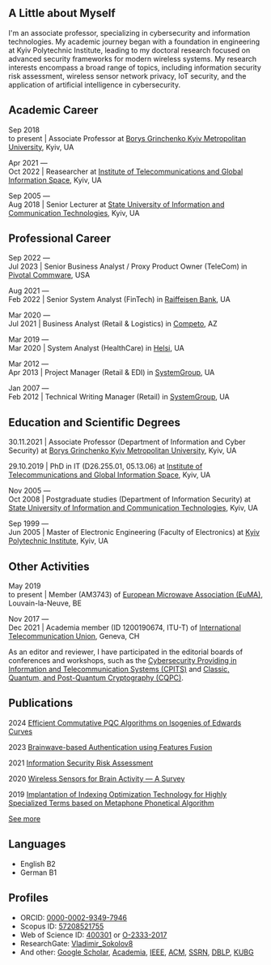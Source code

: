 ## A Little about Myself

I'm an associate professor, specializing in cybersecurity and information technologies. My academic journey began with a foundation in engineering at Kyiv Polytechnic Institute, leading to my doctoral research focused on advanced security frameworks for modern wireless systems. My research interests encompass a broad range of topics, including information security risk assessment, wireless sensor network privacy, IoT security, and the application of artificial intelligence in cybersecurity.

## Academic Career

Sep&nbsp;2018<br />to&nbsp;present | Associate Professor at [Borys Grinchenko Kyiv Metropolitan University](https://partner.kubg.edu.ua/), Kyiv, UA

Apr&nbsp;2021&nbsp;—<br />Oct&nbsp;2022 | Reasearcher at [Institute of Telecommunications and Global Information Space](https://itgip.org/en/), Kyiv, UA

Sep&nbsp;2005&nbsp;—<br />Aug&nbsp;2018 | Senior Lecturer at [State University of Information and Communication Technologies](https://www.duikt.edu.ua/en/), Kyiv, UA

## Professional Career

Sep&nbsp;2022&nbsp;—<br />Jul&nbsp;2023 | Senior Business Analyst / Proxy Product Owner (TeleCom) in [Pivotal Commware](https://pivotalcommware.com/), USA

Aug&nbsp;2021&nbsp;—<br />Feb&nbsp;2022 | Senior System Analyst (FinTech) in [Raiffeisen Bank](https://raiffeisen.ua/), UA

Mar&nbsp;2020&nbsp;—<br />Jul&nbsp;2021 | Business Analyst (Retail & Logistics) in [Competo](https://competo.io/), AZ

Mar&nbsp;2019&nbsp;—<br />Mar&nbsp;2020 | System Analyst (HealthCare) in [Helsi](http://helsi.me/), UA

Mar&nbsp;2012&nbsp;—<br />Apr&nbsp;2013 | Project Manager (Retail & EDI) in [SystemGroup](https://systemgroup.com.ua/), UA

Jan&nbsp;2007&nbsp;—<br />Feb&nbsp;2012 | Technical Writing Manager (Retail) in [SystemGroup](https://systemgroup.com.ua/), UA

## Education and Scientific Degrees

30.11.2021 | Associate Professor (Department of Information and Cyber Security) at [Borys Grinchenko Kyiv Metropolitan University](https://partner.kubg.edu.ua/), Kyiv, UA

29.10.2019 | PhD in IT (D26.255.01, 05.13.06) at [Institute of Telecommunications and Global Information Space](https://itgip.org/en/), Kyiv, UA

Nov&nbsp;2005&nbsp;—<br />Oct&nbsp;2008 | Postgraduate studies (Department of Information Security) at [State University of Information and Communication Technologies](https://www.duikt.edu.ua/en/), Kyiv, UA

Sep&nbsp;1999&nbsp;—<br />Jun&nbsp;2005 | Master of Electronic Engineering (Faculty of Electronics) at [Kyiv Polytechnic Institute](https://kpi.ua/en/), Kyiv, UA

## Other Activities

May&nbsp;2019<br />to&nbsp;present | Member (AM3743) of [European Microwave Association (EuMA)](https://www.eumwa.org/en/euma/), Louvain-la-Neuve, BE

Nov&nbsp;2017&nbsp;—<br />Dec&nbsp;2021 | Academia member (ID 1200190674, ITU-T) of [International Telecommunication Union](https://www.itu.int/en/), Geneva, CH

As an editor and reviewer, I have participated in the editorial boards of conferences and workshops, such as the [Cybersecurity Providing in Information and Telecommunication Systems (CPITS)](https://cpits.kubg.edu.ua/) and [Classic, Quantum, and Post-Quantum Cryptography (CQPC)](https://cqpc.kubg.edu.ua/).

## Publications

2024 [Efficient Commutative PQC Algorithms on Isogenies of Edwards Curves](pubs/Efficient-Commutative-PQC-Algorithms-on-Isogenies-of-Edwards-Curves.md)

2023 [Brainwave-based Authentication using Features Fusion](pubs/Brainwave-based-Authentication-using-Features-Fusion.md)

2021 [Information Security Risk Assessment](pubs/Information-Security-Risk-Assessment.md)

2020 [Wireless Sensors for Brain Activity — A Survey](pubs/Wireless-Sensors-for-Brain-Activity-A-Survey.md)

2019 [Implantation of Indexing Optimization Technology for Highly Specialized Terms based on Metaphone Phonetical Algorithm](pubs/Implantation-of-Indexing-Optimization-Technology-for-Highly-Specialized-Terms-based-on-Metaphone-Phonetical-Algorithm.md)

[See more](/pubs/list.md)

## Languages

* English B2
* German B1

## Profiles

* ORCID: [0000-0002-9349-7946](https://orcid.org/0000-0002-9349-7946)
* Scopus ID: [57208521755](https://www.scopus.com/authid/detail.uri?authorId=57208521755)
* Web of Science ID: [400301](https://www.webofscience.com/wos/author/record/400301) or [O-2333-2017](https://www.webofscience.com/wos/author/record/O-2333-2017)
* ResearchGate: [Vladimir_Sokolov8](https://www.researchgate.net/profile/Vladimir_Sokolov8)
* And other: [Google Scholar](https://scholar.google.com/citations?user=_Zicvs8AAAAJ), [Academia](https://kubg.academia.edu/VladimirSokolov), [IEEE](https://ieeexplore.ieee.org/author/37089400752), [ACM](https://dl.acm.org/profile/99660030382), [SSRN](https://ssrn.com/author=3711409), [DBLP](https://dblp.org/pers/hd/s/Sokolov:Volodymyr), [KUBG](http://wiki.kubg.edu.ua/%D0%A1%D0%BE%D0%BA%D0%BE%D0%BB%D0%BE%D0%B2_%D0%92%D0%BE%D0%BB%D0%BE%D0%B4%D0%B8%D0%BC%D0%B8%D1%80_%D0%AE%D1%80%D1%96%D0%B9%D0%BE%D0%B2%D0%B8%D1%87)
